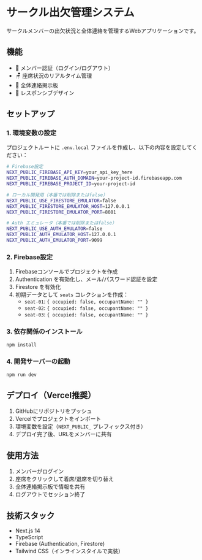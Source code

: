 # サークル出欠管理システム

サークルメンバーの出欠状況と全体連絡を管理するWebアプリケーションです。

## 機能

- 🔐 メンバー認証（ログイン/ログアウト）
- 🪑 座席状況のリアルタイム管理
- 📢 全体連絡掲示板
- 📱 レスポンシブデザイン

## セットアップ

### 1. 環境変数の設定

プロジェクトルートに `.env.local` ファイルを作成し、以下の内容を設定してください：

```bash
# Firebase設定
NEXT_PUBLIC_FIREBASE_API_KEY=your_api_key_here
NEXT_PUBLIC_FIREBASE_AUTH_DOMAIN=your-project-id.firebaseapp.com
NEXT_PUBLIC_FIREBASE_PROJECT_ID=your-project-id

# ローカル開発用（本番では削除またはfalse）
NEXT_PUBLIC_USE_FIRESTORE_EMULATOR=false
NEXT_PUBLIC_FIRESTORE_EMULATOR_HOST=127.0.0.1
NEXT_PUBLIC_FIRESTORE_EMULATOR_PORT=8081

# Auth エミュレータ（本番では削除またはfalse）
NEXT_PUBLIC_USE_AUTH_EMULATOR=false
NEXT_PUBLIC_AUTH_EMULATOR_HOST=127.0.0.1
NEXT_PUBLIC_AUTH_EMULATOR_PORT=9099
```

### 2. Firebase設定

1. Firebaseコンソールでプロジェクトを作成
2. Authentication を有効化し、メール/パスワード認証を設定
3. Firestore を有効化
4. 初期データとして `seats` コレクションを作成：
   - `seat-01`: `{ occupied: false, occupantName: "" }`
   - `seat-02`: `{ occupied: false, occupantName: "" }`
   - `seat-03`: `{ occupied: false, occupantName: "" }`

### 3. 依存関係のインストール

```bash
npm install
```

### 4. 開発サーバーの起動

```bash
npm run dev
```

## デプロイ（Vercel推奨）

1. GitHubにリポジトリをプッシュ
2. Vercelでプロジェクトをインポート
3. 環境変数を設定（`NEXT_PUBLIC_` プレフィックス付き）
4. デプロイ完了後、URLをメンバーに共有

## 使用方法

1. メンバーがログイン
2. 座席をクリックして着席/退席を切り替え
3. 全体連絡掲示板で情報を共有
4. ログアウトでセッション終了

## 技術スタック

- Next.js 14
- TypeScript
- Firebase (Authentication, Firestore)
- Tailwind CSS（インラインスタイルで実装）
